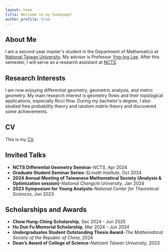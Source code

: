```yaml
---
layout: home
title: Welcome to my homepage!
author_profile: true
---
```

## About Me
I am a second-year master's student in the Department of Mathematics at [National Taiwan University](https://www.ntu.edu.tw/english/). My advisor is Professor [Yng-Ing Lee](https://www.math.ntu.edu.tw/en/entity_people/entity_people/21459). After this semester, I will serve as a research assistant at [NCTS](https://ncts.ntu.edu.tw/index.php). 
## Research Interests
I am now enjoying differential geometry, geometric analysis, and metric geometry. My main research interest is geometry flows and their topological applications, especially Ricci flow. During my bachelor's degree, I also studied free probability theory and random matrix theory and discovered some achievements.
## CV
This is my [CV](/CV.p).

<!--## Publications and Preprints
TBD-->
## Invited Talks
- **NCTS Differential Geometry Seminar**-*NCTS*, Apr 2024
- **Graduate Student Seminar Series**-*SLmath Institute*, Oct 2024
- **2024 Annual Meeting of Taiwanese Mathematical Society (Analysis & Optimization session)**-*National Chengchi University*, Jan 2024
-	**2023 Symposium for Young Analysts**-*National Center for Theoretical Sciences*, Jun 2023
	
<!--## Notes
TBD-->

## Scholarships and Awards
- **Chow Hung-Ching Scholarship**, Sec 2024 - Jun 2025
- **Hu Dun Fu Memorial Scholarship**, Mar 2024 - Jun 2024
- **Undergraduates Student Outstanding Thesis Award**-*The Mathematical Society of the Republic of China*, 2024
- **Dean’s Award of College of Science**-*Natioanl Taiwan University*, 2023
